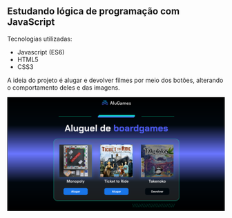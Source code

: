 ## Estudando lógica de programação com JavaScript

Tecnologias utilizadas: 
* Javascript (ES6) 
* HTML5
* CSS3

A ideia do projeto é alugar e devolver filmes por meio dos botões, alterando o comportamento deles e das imagens. <br>

![Preview do projeto estudando lógica de programação](/img/preview-aluguel.png)
